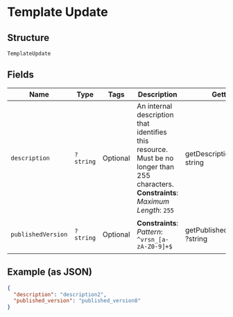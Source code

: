 
# Template Update

## Structure

`TemplateUpdate`

## Fields

| Name | Type | Tags | Description | Getter | Setter |
|  --- | --- | --- | --- | --- | --- |
| `description` | `?string` | Optional | An internal description that identifies this resource. Must be no longer than 255 characters.<br>**Constraints**: *Maximum Length*: `255` | getDescription(): ?string | setDescription(?string description): void |
| `publishedVersion` | `?string` | Optional | **Constraints**: *Pattern*: `^vrsn_[a-zA-Z0-9]+$` | getPublishedVersion(): ?string | setPublishedVersion(?string publishedVersion): void |

## Example (as JSON)

```json
{
  "description": "description2",
  "published_version": "published_version8"
}
```

